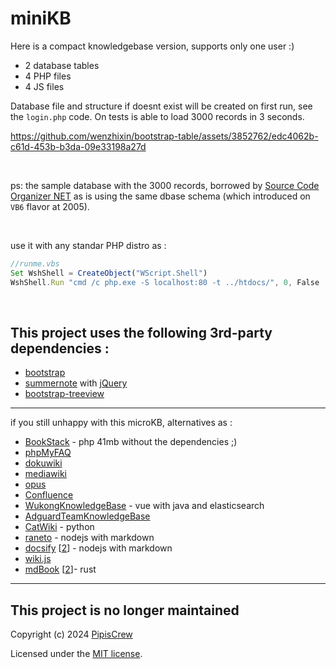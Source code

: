 # miniKB
Here is a compact knowledgebase version, supports only one user :)  

* 2 database tables
* 4 PHP files
* 4 JS files  

Database file and structure if doesnt exist will be created on first run, see the `login.php` code. On tests is able to load 3000 records in 3 seconds.
&nbsp;

https://github.com/wenzhixin/bootstrap-table/assets/3852762/edc4062b-c61d-453b-b3da-09e33198a27d

&nbsp;

ps: the sample database with the 3000 records, borrowed by [Source Code Organizer NET](https://www.pipiscrew.com/threads/source-code-organizer-net-v2-0.8/) as is using the same dbase schema (which introduced on `VB6` flavor at 2005).  

&nbsp;

use it with any standar PHP distro as :
```js
//runme.vbs
Set WshShell = CreateObject("WScript.Shell")
WshShell.Run "cmd /c php.exe -S localhost:80 -t ../htdocs/", 0, False
```  

&nbsp;

## This project uses the following 3rd-party dependencies :
* [bootstrap](https://getbootstrap.com/)
* [summernote](https://github.com/summernote/summernote/) with [jQuery](https://github.com/jquery/jquery)
* [bootstrap-treeview](https://github.com/jonmiles/bootstrap-treeview)  

---

if you still unhappy with this microKB, alternatives as :  
* [BookStack](https://github.com/BookStackApp/BookStack) - php 41mb without the dependencies ;)
* [phpMyFAQ](http://www.phpmyfaq.de/)
* [dokuwiki](https://www.dokuwiki.org/)
* [mediawiki](https://www.mediawiki.org/)
* [opus](https://github.com/ziishaned/opus)
* [Confluence](https://www.atlassian.com/software/confluence/download-archives)
* [WukongKnowledgeBase](https://github.com/WuKongOpenSource/Wukong_KnowledgeBase) - vue with java and elasticsearch
* [AdguardTeamKnowledgeBase](https://github.com/AdguardTeam/KnowledgeBase)
* [CatWiki](https://github.com/cabalamat/catwiki) - python
* [raneto](https://raneto.com/) - nodejs with markdown
* [docsify](https://docsify.js.org/) [[2](https://blog.stackademic.com/the-fast-way-to-create-documents-docsify-b92397947512)] - nodejs with markdown
* [wiki.js](https://js.wiki/)
* [mdBook](https://github.com/rust-lang/mdBook) [[2](https://rust-lang.github.io/mdBook/guide/creating.html)]- rust


---

## This project is no longer maintained
Copyright (c) 2024 [PipisCrew](http://pipiscrew.com)  

Licensed under the [MIT license](http://www.opensource.org/licenses/mit-license.php).